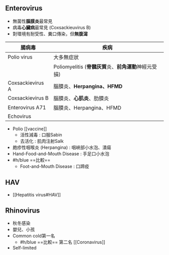 ## Enterovirus
- 無菌性**腦膜炎**最常見
- 病毒**心臟病**最常見 (Coxsackieuvirus B)
- 對環境有耐受性、糞口傳染，但**無腹瀉**

| 腸病毒           | 疾病                                                |
|------------------|-----------------------------------------------------|
| Polio virus      | 大多無症狀                                          |
|                  | Poliomyelitis (**脊髓灰質**炎、**前角運動**神經元受損) |
| Coxsackievirus A | 腦膜炎、**Herpangina、HFMD**                            |
| Coxsackievirus B | 腦膜炎、**心肌炎**、肋膜炎                              |
| Enterovirus A71  | 腦膜炎、Herpangina、HFMD                            |
| Echovirus        |                                                     |
- Polio [[vaccine]]
	- 活性減毒 : 口服Sabin
	- 去活化 : 肌肉注射Salk
- 皰疹性咽喉炎 (Herpangina) : 咽峽部小水泡、潰瘍
- Hand-Food-and-Mouth Disease : 手足口小水泡
- #h/blue ==比較==
	- Foot-and-Mouth Disease : 口蹄疫
## HAV
- [[Hepatitis virus#HAV]]
## Rhinovirus
- 秋冬感染
- 嬰兒、小孩
- Common cold第一名
	- #h/blue ==比較== 第二名 [[Coronavirus]]
- Self-limited

